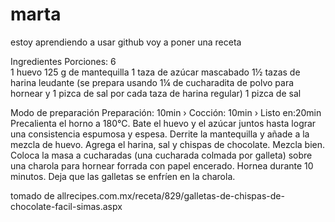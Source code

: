 # marta
estoy aprendiendo a usar github voy a poner una receta 

Ingredientes 
Porciones: 6  
1 huevo 
125 g de mantequilla 
1 taza de azúcar mascabado 
1½ tazas de harina leudante (se prepara usando 1¼ de cucharadita de polvo para hornear y 1 pizca de sal por cada taza de harina regular) 
1 pizca de sal 

Modo de preparación
Preparación: 10min  ›  Cocción: 10min  ›  Listo en:20min  
Precalienta el horno a 180°C.
Bate el huevo y el azúcar juntos hasta lograr una consistencia espumosa y espesa.
Derrite la mantequilla y añade a la mezcla de huevo.
Agrega el harina, sal y chispas de chocolate. Mezcla bien.
Coloca la masa a cucharadas (una cucharada colmada por galleta) sobre una charola para hornear forrada con papel encerado.
Hornea durante 10 minutos. Deja que las galletas se enfríen en la charola.

tomado de allrecipes.com.mx/receta/829/galletas-de-chispas-de-chocolate-facil-simas.aspx
